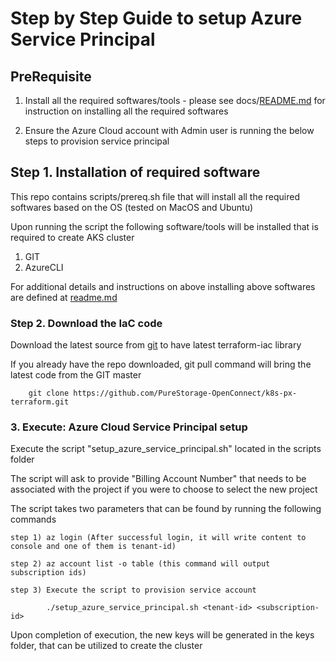 # Step by Step Guide to setup Azure Service Principal 

## PreRequisite

1. Install all the required softwares/tools - please see docs/[README.md](../../README.md) for instruction on installing all the required softwares
   
2. Ensure the Azure Cloud account with Admin user is running the below steps to provision service principal
   

## Step 1. Installation of required software

This repo contains scripts/prereq.sh file that will install all the required softwares based on the OS (tested on MacOS and Ubuntu)

Upon running the script the following software/tools will be installed that is required to create AKS cluster

1. GIT
2. AzureCLI


For additional details and instructions on above installing above softwares are defined at [readme.md](../../README.md)

### Step 2. Download the IaC code

Download the latest source from [git](https://github.com/PureStorage-OpenConnect/k8s-px-terraform.git) to have latest terraform-iac library

If you already have the repo downloaded, git pull command will bring the latest code from the GIT master

```
    git clone https://github.com/PureStorage-OpenConnect/k8s-px-terraform.git
```

### 3. Execute: Azure Cloud Service Principal setup

Execute the script "setup_azure_service_principal.sh" located in the scripts folder

The script will ask to provide "Billing Account Number" that needs to be associated with the project if you were to choose to select the new project

The script takes two parameters that can be found by running the following commands

```
step 1) az login (After successful login, it will write content to console and one of them is tenant-id)

step 2) az account list -o table (this command will output subscription ids)

step 3) Execute the script to provision service account

        ./setup_azure_service_principal.sh <tenant-id> <subscription-id>

```

Upon completion of execution, the new keys will be generated in the keys folder, that can be utilized to create the cluster
